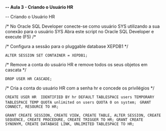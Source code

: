 **-- Aula 3 - Criando o Usuário HR**

-- Criando o Usuário HR

/*
 No Oracle SQL Developer conecte-se como usuário SYS utilizando a sua conexão para o usuário SYS
 Abra este script no Oracle SQL Developer e execute (F5)
/*

/*
  Configura a sessão para o pluggable database XEPDB1
*/

`ALTER SESSION SET CONTAINER = XEPDB1;`

/*
  Remove a conta do usuário HR e remove todos os seus objetos em cascata
*/

`DROP USER HR CASCADE;`

/*
  Cria a conta do usuário HR com a senha hr e concede os privilégios
*/

`CREATE USER HR 
IDENTIFIED BY hr
DEFAULT TABLESPACE users
TEMPORARY TABLESPACE TEMP
QUOTA unlimited on users
QUOTA 0 on system;
`
`GRANT CONNECT, RESOURCE TO HR;`

`GRANT CREATE SESSION, CREATE VIEW, CREATE TABLE, ALTER SESSION, CREATE SEQUENCE, CREATE PROCEDURE, CREATE TRIGGER TO HR;
GRANT CREATE SYNONYM, CREATE DATABASE LINK, UNLIMITED TABLESPACE TO HR;`
